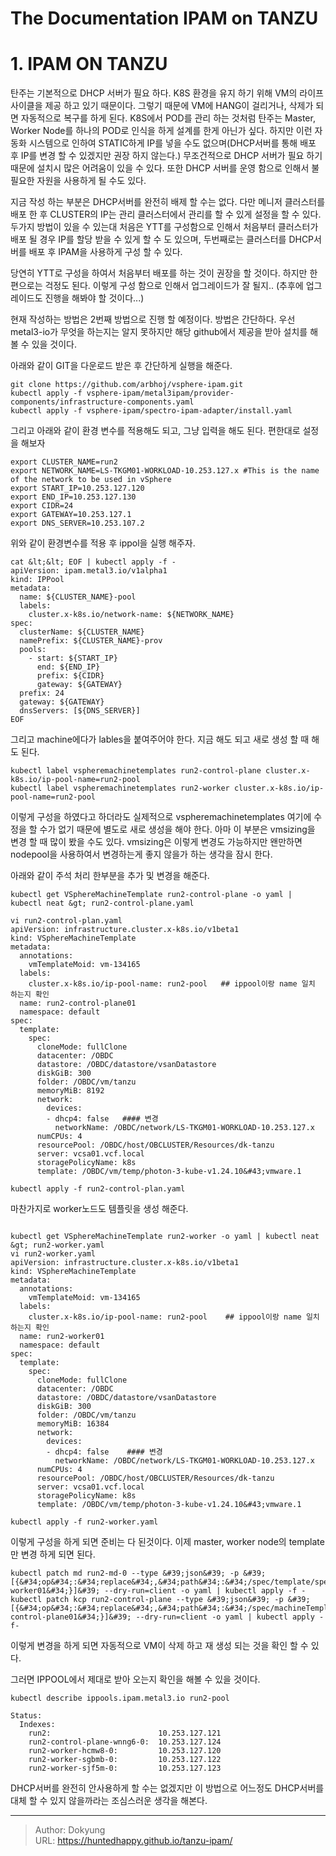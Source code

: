 # The Documentation IPAM on TANZU



# 1.  IPAM ON TANZU 
탄주는 기본적으로 DHCP 서버가 필요 하다. K8S 환경을 유지 하기 위해 VM의 라이프 사이클을 제공 하고 있기 때문이다. 그렇기 때문에 VM에 HANG이 걸리거나, 삭제가 되면 자동적으로 복구를 하게 된다. K8S에서 POD를 관리 하는 것처럼 탄주는 Master, Worker Node를 하나의 POD로 인식을 하게 설계를 한게 아닌가 싶다. 하지만 이런 자동화 시스템으로 인하여 STATIC하게 IP를 넣을 수도 없으며(DHCP서버를 통해 배포 후 IP를 변경 할 수 있겠지만 권장 하지 않는다.) 무조건적으로 DHCP 서버가 필요 하기 때문에 설치시 많은 어려움이 있을 수 있다. 또한 DHCP 서버를 운영 함으로 인해서 불필요한 자원을 사용하게 될 수도 있다. 

지금 작성 하는 부분은 DHCP서버를 완전히 배제 할 수는 없다. 다만 메니저 클러스터를 배포 한 후 CLUSTER의 IP는 관리 클러스터에서 관리를 할 수 있게 설정을 할 수 있다. 두가지 방법이 있을 수 있는대 처음은 YTT를 구성함으로 인해서 처음부터 클러스터가 배포 될 경우 IP를 할당 받을 수 있게 할 수 도 있으며, 두번째로는 클러스터를 DHCP서버를 배포 후 IPAM을 사용하게 구성 할 수 있다. 

당연히 YTT로 구성을 하여서 처음부터 배포를 하는 것이 권장을 할 것이다. 하지만 한편으로는 걱정도 된다. 이렇게 구성 함으로 인해서 업그레이드가 잘 될지.. (추후에 업그레이드도 진행을 해봐야 할 것이다...)

현재 작성하는 방법은 2번째 방법으로 진행 할 예정이다. 
방법은 간단하다. 우선 metal3-io가 무엇을 하는지는 알지 못하지만 해당 github에서 제공을 받아 설치를 해볼 수 있을 것이다.

아래와 같이 GIT을 다운로드 받은 후 간단하게 실행을 해준다.

```shell
git clone https://github.com/arbhoj/vsphere-ipam.git
kubectl apply -f vsphere-ipam/metal3ipam/provider-components/infrastructure-components.yaml
kubectl apply -f vsphere-ipam/spectro-ipam-adapter/install.yaml
```

그리고 아래와 같이 환경 변수를 적용해도 되고, 그냥 입력을 해도 된다. 편한대로 설정을 해보자
```shell
export CLUSTER_NAME=run2
export NETWORK_NAME=LS-TKGM01-WORKLOAD-10.253.127.x #This is the name of the network to be used in vSphere
export START_IP=10.253.127.120
export END_IP=10.253.127.130
export CIDR=24
export GATEWAY=10.253.127.1
export DNS_SERVER=10.253.107.2
```

위와 같이 환경변수를 적용 후 ippol을 실행 해주자.

```shell
cat &lt;&lt; EOF | kubectl apply -f -
apiVersion: ipam.metal3.io/v1alpha1
kind: IPPool
metadata:
  name: ${CLUSTER_NAME}-pool
  labels:
    cluster.x-k8s.io/network-name: ${NETWORK_NAME}
spec:
  clusterName: ${CLUSTER_NAME}
  namePrefix: ${CLUSTER_NAME}-prov
  pools:
    - start: ${START_IP}
      end: ${END_IP}
      prefix: ${CIDR}
      gateway: ${GATEWAY}
  prefix: 24
  gateway: ${GATEWAY}
  dnsServers: [${DNS_SERVER}]
EOF
```

그리고 machine에다가 lables을 붙여주어야 한다. 지금 해도 되고 새로 생성 할 때 해도 된다.
```shell
kubectl label vspheremachinetemplates run2-control-plane cluster.x-k8s.io/ip-pool-name=run2-pool
kubectl label vspheremachinetemplates run2-worker cluster.x-k8s.io/ip-pool-name=run2-pool
```

이렇게 구성을 하였다고 하더라도 실제적으로 vspheremachinetemplates 여기에 수정을 할 수가 없기 때문에 별도로 새로 생성을 해야 한다. 아마 이 부분은 vmsizing을 변경 할 때 많이 봤을 수도 있다. vmsizing은 이렇게 변경도 가능하지만 왠만하면 nodepool을 사용하여서 변경하는게 좋지 않을가 하는 생각을 잠시 한다.

아래와 같이 주석 처리 한부분을 추가 및 변경을 해준다.
```shell
kubectl get VSphereMachineTemplate run2-control-plane -o yaml | kubectl neat &gt; run2-control-plane.yaml

vi run2-control-plan.yaml
apiVersion: infrastructure.cluster.x-k8s.io/v1beta1
kind: VSphereMachineTemplate
metadata:
  annotations:
    vmTemplateMoid: vm-134165
  labels:
    cluster.x-k8s.io/ip-pool-name: run2-pool   ## ippool이랑 name 일치 하는지 확인
  name: run2-control-plane01
  namespace: default
spec:
  template:
    spec:
      cloneMode: fullClone
      datacenter: /OBDC
      datastore: /OBDC/datastore/vsanDatastore
      diskGiB: 300
      folder: /OBDC/vm/tanzu
      memoryMiB: 8192
      network:
        devices:
        - dhcp4: false   #### 변경
          networkName: /OBDC/network/LS-TKGM01-WORKLOAD-10.253.127.x
      numCPUs: 4
      resourcePool: /OBDC/host/OBCLUSTER/Resources/dk-tanzu
      server: vcsa01.vcf.local
      storagePolicyName: k8s
      template: /OBDC/vm/temp/photon-3-kube-v1.24.10&#43;vmware.1

kubectl apply -f run2-control-plan.yaml
```

마찬가지로 worker노드도 템플릿을 생성 해준다.
```shell

kubectl get VSphereMachineTemplate run2-worker -o yaml | kubectl neat &gt; run2-worker.yaml
vi run2-worker.yaml
apiVersion: infrastructure.cluster.x-k8s.io/v1beta1
kind: VSphereMachineTemplate
metadata:
  annotations:
    vmTemplateMoid: vm-134165
  labels:
    cluster.x-k8s.io/ip-pool-name: run2-pool    ## ippool이랑 name 일치 하는지 확인
  name: run2-worker01
  namespace: default
spec:
  template:
    spec:
      cloneMode: fullClone
      datacenter: /OBDC
      datastore: /OBDC/datastore/vsanDatastore
      diskGiB: 300
      folder: /OBDC/vm/tanzu
      memoryMiB: 16384
      network:
        devices:
        - dhcp4: false    #### 변경
          networkName: /OBDC/network/LS-TKGM01-WORKLOAD-10.253.127.x
      numCPUs: 4
      resourcePool: /OBDC/host/OBCLUSTER/Resources/dk-tanzu
      server: vcsa01.vcf.local
      storagePolicyName: k8s
      template: /OBDC/vm/temp/photon-3-kube-v1.24.10&#43;vmware.1

kubectl apply -f run2-worker.yaml
```

이렇게 구성을 하게 되면 준비는 다 된것이다. 이제 master, worker node의 template만 변경 하게 되면 된다.
```sheel
kubectl patch md run2-md-0 --type &#39;json&#39; -p &#39;[{&#34;op&#34;:&#34;replace&#34;,&#34;path&#34;:&#34;/spec/template/spec/infrastructureRef/name&#34;,&#34;value&#34;:&#34;run2-worker01&#34;}]&#39; --dry-run=client -o yaml | kubectl apply -f -
kubectl patch kcp run2-control-plane --type &#39;json&#39; -p &#39;[{&#34;op&#34;:&#34;replace&#34;,&#34;path&#34;:&#34;/spec/machineTemplate/infrastructureRef/name&#34;,&#34;value&#34;:&#34;run2-control-plane01&#34;}]&#39; --dry-run=client -o yaml | kubectl apply - f-
```

이렇게 변경을 하게 되면 자동적으로 VM이 삭제 하고 재 생성 되는 것을 확인 할 수 있다.

그러면 IPPOOL에서 제대로 받아 오는지 확인을 해볼 수 있을 것이다.

```shell
kubectl describe ippools.ipam.metal3.io run2-pool

Status:
  Indexes:
    run2:                        10.253.127.121
    run2-control-plane-wnng6-0:  10.253.127.124
    run2-worker-hcmw8-0:         10.253.127.120
    run2-worker-sgbmb-0:         10.253.127.122
    run2-worker-sjf5m-0:         10.253.127.123

```

DHCP서버를 완전히 안사용하게 할 수는 없겠지만 이 방법으로 어느정도 DHCP서버를 대체 할 수 있지 않을까라는 조심스러운 생각을 해본다.


---

> Author: Dokyung  
> URL: https://huntedhappy.github.io/tanzu-ipam/  

